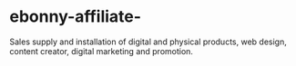# ebonny-affiliate-
Sales supply and installation of digital and physical products, web design, content creator, digital marketing and promotion.
